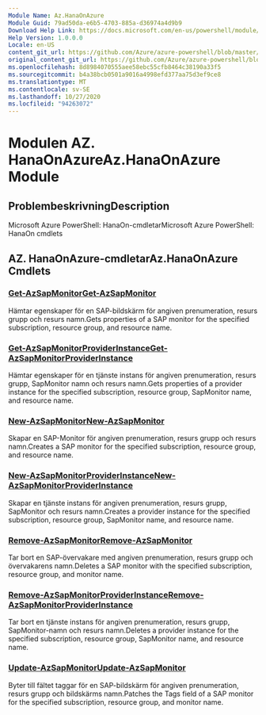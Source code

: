 ```yaml
---
Module Name: Az.HanaOnAzure
Module Guid: 79ad50da-e6b5-4703-885a-d36974a4d9b9
Download Help Link: https://docs.microsoft.com/en-us/powershell/module/az.hanaonazure
Help Version: 1.0.0.0
Locale: en-US
content_git_url: https://github.com/Azure/azure-powershell/blob/master/src/HanaOnAzure/help/Az.HanaOnAzure.md
original_content_git_url: https://github.com/Azure/azure-powershell/blob/master/src/HanaOnAzure/help/Az.HanaOnAzure.md
ms.openlocfilehash: 8d8984070555aee58ebc55cfb8464c38190a33f5
ms.sourcegitcommit: b4a38bcb0501a9016a4998efd377aa75d3ef9ce8
ms.translationtype: MT
ms.contentlocale: sv-SE
ms.lasthandoff: 10/27/2020
ms.locfileid: "94263072"
---
```

# <span data-ttu-id="6f60a-101">Modulen AZ. HanaOnAzure</span><span class="sxs-lookup"><span data-stu-id="6f60a-101">Az.HanaOnAzure Module</span></span>
## <span data-ttu-id="6f60a-102">Problembeskrivning</span><span class="sxs-lookup"><span data-stu-id="6f60a-102">Description</span></span>
<span data-ttu-id="6f60a-103">Microsoft Azure PowerShell: HanaOn-cmdletar</span><span class="sxs-lookup"><span data-stu-id="6f60a-103">Microsoft Azure PowerShell: HanaOn cmdlets</span></span>

## <span data-ttu-id="6f60a-104">AZ. HanaOnAzure-cmdletar</span><span class="sxs-lookup"><span data-stu-id="6f60a-104">Az.HanaOnAzure Cmdlets</span></span>
### [<span data-ttu-id="6f60a-105">Get-AzSapMonitor</span><span class="sxs-lookup"><span data-stu-id="6f60a-105">Get-AzSapMonitor</span></span>](Get-AzSapMonitor.md)
<span data-ttu-id="6f60a-106">Hämtar egenskaper för en SAP-bildskärm för angiven prenumeration, resurs grupp och resurs namn.</span><span class="sxs-lookup"><span data-stu-id="6f60a-106">Gets properties of a SAP monitor for the specified subscription, resource group, and resource name.</span></span>

### [<span data-ttu-id="6f60a-107">Get-AzSapMonitorProviderInstance</span><span class="sxs-lookup"><span data-stu-id="6f60a-107">Get-AzSapMonitorProviderInstance</span></span>](Get-AzSapMonitorProviderInstance.md)
<span data-ttu-id="6f60a-108">Hämtar egenskaper för en tjänste instans för angiven prenumeration, resurs grupp, SapMonitor namn och resurs namn.</span><span class="sxs-lookup"><span data-stu-id="6f60a-108">Gets properties of a provider instance for the specified subscription, resource group, SapMonitor name, and resource name.</span></span>

### [<span data-ttu-id="6f60a-109">New-AzSapMonitor</span><span class="sxs-lookup"><span data-stu-id="6f60a-109">New-AzSapMonitor</span></span>](New-AzSapMonitor.md)
<span data-ttu-id="6f60a-110">Skapar en SAP-Monitor för angiven prenumeration, resurs grupp och resurs namn.</span><span class="sxs-lookup"><span data-stu-id="6f60a-110">Creates a SAP monitor for the specified subscription, resource group, and resource name.</span></span>

### [<span data-ttu-id="6f60a-111">New-AzSapMonitorProviderInstance</span><span class="sxs-lookup"><span data-stu-id="6f60a-111">New-AzSapMonitorProviderInstance</span></span>](New-AzSapMonitorProviderInstance.md)
<span data-ttu-id="6f60a-112">Skapar en tjänste instans för angiven prenumeration, resurs grupp, SapMonitor och resurs namn.</span><span class="sxs-lookup"><span data-stu-id="6f60a-112">Creates a provider instance for the specified subscription, resource group, SapMonitor name, and resource name.</span></span>

### [<span data-ttu-id="6f60a-113">Remove-AzSapMonitor</span><span class="sxs-lookup"><span data-stu-id="6f60a-113">Remove-AzSapMonitor</span></span>](Remove-AzSapMonitor.md)
<span data-ttu-id="6f60a-114">Tar bort en SAP-övervakare med angiven prenumeration, resurs grupp och övervakarens namn.</span><span class="sxs-lookup"><span data-stu-id="6f60a-114">Deletes a SAP monitor with the specified subscription, resource group, and monitor name.</span></span>

### [<span data-ttu-id="6f60a-115">Remove-AzSapMonitorProviderInstance</span><span class="sxs-lookup"><span data-stu-id="6f60a-115">Remove-AzSapMonitorProviderInstance</span></span>](Remove-AzSapMonitorProviderInstance.md)
<span data-ttu-id="6f60a-116">Tar bort en tjänste instans för angiven prenumeration, resurs grupp, SapMonitor-namn och resurs namn.</span><span class="sxs-lookup"><span data-stu-id="6f60a-116">Deletes a provider instance for the specified subscription, resource group, SapMonitor name, and resource name.</span></span>

### [<span data-ttu-id="6f60a-117">Update-AzSapMonitor</span><span class="sxs-lookup"><span data-stu-id="6f60a-117">Update-AzSapMonitor</span></span>](Update-AzSapMonitor.md)
<span data-ttu-id="6f60a-118">Byter till fältet taggar för en SAP-bildskärm för angiven prenumeration, resurs grupp och bildskärms namn.</span><span class="sxs-lookup"><span data-stu-id="6f60a-118">Patches the Tags field of a SAP monitor for the specified subscription, resource group, and monitor name.</span></span>

